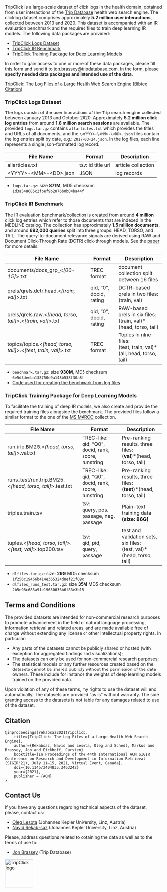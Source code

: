 TripClick is a large-scale dataset of click logs in the health domain, obtained from user interactions of the [Trip Database](https://www.tripdatabase.com) health web search engine. The clicklog dataset comprises approximately **5.2 million user interactions**, collected between 2013 and 2020. This dataset is accompanied with an IR evaluation benchmark and the required files to train deep learning IR models. The following data packages are provided:
* [TripClick Logs Dataset](#tripclick-logs-dataset)
* [TripClick IR Benchmark](#tripclick-ir-benchmark)
* [TripClick Training Package for Deep Learning Models](#tripclick-training-package-for-deep-learning-models)


[paper]: https://arxiv.org/abs/2103.07901
[citation]: #citation

In order to gain access to one or more of these data packages, please fill [this form](https://docs.google.com/document/d/1RHVxVnZsPBDDZMDcSvbB8VyNZDl2cn6KpeeSvIu6g_c/edit?usp=sharing) and send it to [jon.brassey@tripdatabase.com](mailto:jon.brassey@tripdatabase.com?subject=[TripClick]%20Data%20Request). In the form, please **specify needed data packages and intended use of the data**.

[TripClick: The Log Files of a Large Health Web Search Engine][paper] ([Bibtex Citation][citation])

### TripClick Logs Dataset
The logs consist of the user interactions of the Trip search engine collected between January 2013 and October 2020. Approximately **5.2 million click log entries** from around **1.6 million search sessions** are available. The provided `logs.tar.gz` contains `allarticles.txt` which provides the titles and URLs of all documents, and the `\<YYYY>-\<MM>-\<DD>.json` files contain the log entries split by date, e.g.: `2017-03-24.json`. In the log files, each line represents a single json-formatted log record.

| File Name | Format | Description |
|---|---|---|
| allarticles.txt | tsv: id	title	url | article collection |
| \<YYYY>-\<MM>-\<DD>.json | JSON | log records |

* `logs.tar.gz`: size **871M**, MD5 checksum `1d3a548685c2fbef9b2076b0b04ba44f`


### TripClick IR Benchmark
The IR evaluation benchmark/collection is created from around **4 million** click log entries which refer to those documents that are indexed in the MEDLINE catalog. The collection has approximately **1.5 million documents**, and around **692,000 queries** split into three groups: HEAD, TORSO, and TAIL. The query-to-document relevance signals are derived using RAW and Document Click-Through Rate (DCTR) click-through models. See the [paper][paper] for more details.

| File Name | Format | Description |
|---|---|---|
| documents/docs_grp_\<*\[00-15]*>.txt | TREC format | document collection split between 16 files|
| qrels/qrels.dctr.head.\<*\[train, val]*>.txt | qid, “0”, docid, rating | DCTR-based qrels in two files:<br />(train, val) |
| qrels/qrels.raw.\<*\[head, torso, tail]*>.\<*\[train, val]*>.txt | qid, “0”, docid, rating | RAW-based qrels in six files:<br />(train, val)\*(head, torso, tail) |
| topics/topics.\<*\[head, torso, tail]*>.\<*\[test, train, val]*>.txt | TREC format | Topics in nine files:<br />(test, train, val)\*(all, head, torso, tail) |

* `benchmark.tar.gz`: size **930M**, MD5 checksum `6e5d3deeba138750e9a148b538f30a8f`
* [Code used for creating the benchmark from log files](https://github.com/tripdatabase/tripclick/tree/main)

### TripClick Training Package for Deep Learning Models
To facilitate the training of deep IR models, we also create and provide the required training files alongside the benchmark. The provided files follow a similar format to the one of the [MS MARCO](https://microsoft.github.io/msmarco/TREC-Deep-Learning-2019) collection.


| File Name | Format | Description |
|---|---|---|
| run.trip.BM25.\<*\[head, torso, tail]*>.val.txt | TREC-like:<br />qid, “Q0”, docid, rank, score, runstring | Pre-ranking results, three files:<br />(**val**)\*(head, torso, tail) |
| runs_test/run.trip.BM25.\<*\[head, torso, tail]*>.test.txt | TREC-like:<br />qid, “Q0”, docid, rank, score, runstring | Pre-ranking results, three files:<br />(**test**)*(head, torso, tail) |
| triples.train.tsv | tsv:<br />query, pos. passage, neg. passage | Plain-text training data<br />**(size: 86G)**|
| tuples.\<*\[head, torso, tail]*>.\<*\[test, val]*>.top200.tsv | tsv:<br />qid, pid, query, passage | test and validation sets, six files:<br />(test, val)\*(head, torso, tail)|

* `dlfiles.tar.gz`: size: **29G** MD5 checksum `1f256c19466b414e365324d8ef21f09c`
* `dlfiles_runs_test.tar.gz`: size **35M** MD5 checksum `2b5e98c683a91e19630636b6f83e3b15`

## Terms and Conditions
The provided datasets are intended for non-commercial research purposes to promote advancement in the field of natural language processing, information retrieval and related areas, and are made available free of charge without extending any license or other intellectual property rights. In particular:
* Any parts of the datasets cannot be publicly shared or hosted (with exception for aggregated findings and visualizations);
* The datasets can only be used for non-commercial research purposes;
* The statistical models or any further resources created based on the datasets cannot be shared publicly without the permission of the data owners. These include for instance the weights of deep learning models trained on the provided data.

Upon violation of any of these terms, my rights to use the dataset will end automatically. 
The datasets are provided “as is” without warranty. The side granting access to the datasets is not liable for any damages related to use of the dataset.


## Citation
```
@inproceedings{rekabsaz2021tripclick,
    title={TripClick: The Log Files of a Large Health Web Search Engine},
    author={Rekabsaz, Navid and Lesota, Oleg and Schedl, Markus and Brassey, Jon and Eickhoff, Carsten},
    booktitle={In Proceedings of the 44th International ACM SIGIR Conference on Research and Development in Information Retrieval (SIGIR'21), July 11–15, 2021, Virtual Event, Canada},
    doi={10.1145/3404835.3463242}
    year={2021},
    publisher = {ACM}
}
```

## Contact Us
If you have any questions regarding technical aspects of the dataset, please, contact us:
* [Oleg Lesota](https://www.jku.at/en/institute-of-computational-perception/about-us/people/oleg-lesota/) (Johannes Kepler University, Linz, Austria)
* [Navid Rekab-saz](https://www.jku.at/en/institute-of-computational-perception/about-us/people/navid-rekab-saz/) (Johannes Kepler University, Linz, Austria)

Please, address questions related to obtaining the data as well as to the terms of use to:
* [Jon Brassey](mailto:jon.brassey@tripdatabase.com?subject=[TripClick]) (Trip Database)


<img src="https://www.tripdatabase.com/static/img/trip-logo.png" alt="TripClick logo" width="90"/>
